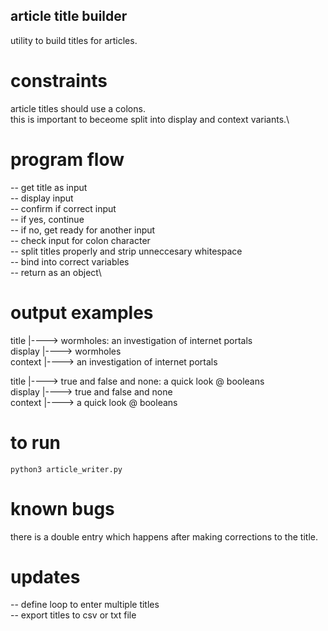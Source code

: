 ## article title builder ##
utility to build titles for articles. 

# constraints #
article titles should use a colons.\
this is important to beceome split into display and context variants.\

# program flow #
-- get title as input\
-- display input\
-- confirm if correct input\
-- if yes, continue\
-- if no, get ready for another input\
-- check input for colon character\
-- split titles properly and strip unneccesary whitespace\
-- bind into correct variables\
-- return as an object\

# output examples #
title     |----> wormholes: an investigation of internet portals\
display   |----> wormholes\
context   |----> an investigation of internet portals

title     |----> true and false and none: a quick look @ booleans\
display   |----> true and false and none\
context   |----> a quick look @ booleans

# to run #
`python3 article_writer.py`

# known bugs #
there is a double entry which happens after making corrections to the title.

# updates #
-- define loop to enter multiple titles\
-- export titles to csv or txt file
